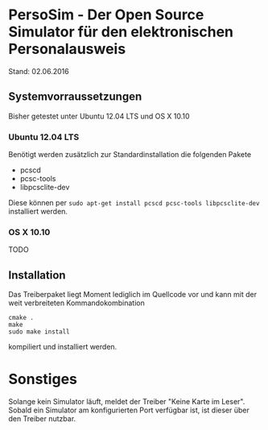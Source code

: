 # PersoSim - Der Open Source Simulator für den elektronischen Personalausweis
Stand: 02.06.2016

## Systemvorraussetzungen
Bisher getestet unter Ubuntu 12.04 LTS und OS X 10.10

### Ubuntu 12.04 LTS
Benötigt werden zusätzlich zur Standardinstallation die folgenden Pakete
- pcscd
- pcsc-tools
- libpcsclite-dev

Diese können per `sudo apt-get install pcscd pcsc-tools libpcsclite-dev` installiert werden.

### OS X 10.10
TODO

## Installation
Das Treiberpaket liegt Moment lediglich im Quellcode vor und kann mit der weit verbreiteten Kommandokombination
```
cmake .
make
sudo make install
```
kompiliert und installiert werden.

# Sonstiges
Solange kein Simulator läuft, meldet der Treiber "Keine Karte im Leser". Sobald ein Simulator am konfigurierten Port verfügbar ist, ist dieser über den Treiber nutzbar.
